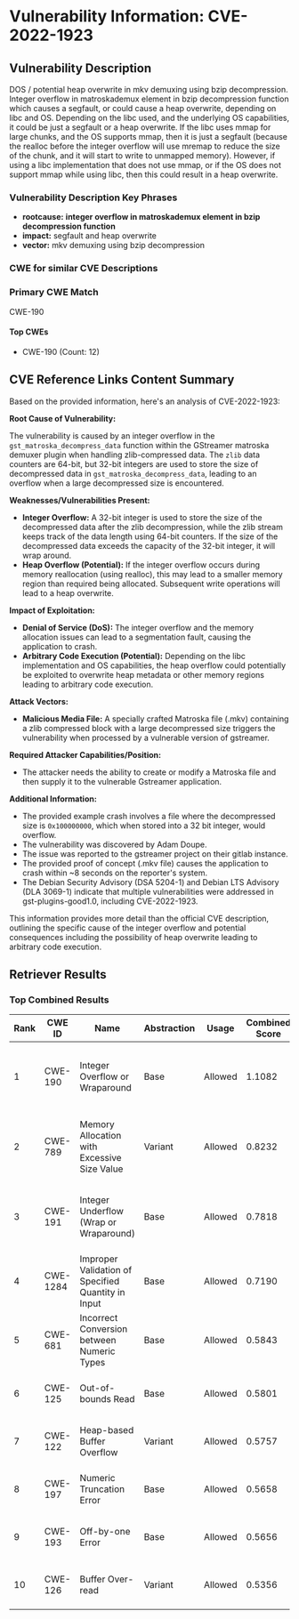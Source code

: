 # Vulnerability Information: CVE-2022-1923

## Vulnerability Description
DOS / potential heap overwrite in mkv demuxing using bzip decompression. Integer overflow in matroskademux element in bzip decompression function which causes a segfault, or could cause a heap overwrite, depending on libc and OS. Depending on the libc used, and the underlying OS capabilities, it could be just a segfault or a heap overwrite. If the libc uses mmap for large chunks, and the OS supports mmap, then it is just a segfault (because the realloc before the integer overflow will use mremap to reduce the size of the chunk, and it will start to write to unmapped memory). However, if using a libc implementation that does not use mmap, or if the OS does not support mmap while using libc, then this could result in a heap overwrite.

### Vulnerability Description Key Phrases
- **rootcause:** **integer overflow in matroskademux element in bzip decompression function**
- **impact:** segfault and heap overwrite
- **vector:** mkv demuxing using bzip decompression

### CWE for similar CVE Descriptions
### Primary CWE Match
CWE-190

#### Top CWEs
- CWE-190 (Count: 12)

## CVE Reference Links Content Summary
Based on the provided information, here's an analysis of CVE-2022-1923:

**Root Cause of Vulnerability:**

The vulnerability is caused by an integer overflow in the `gst_matroska_decompress_data` function within the GStreamer matroska demuxer plugin when handling zlib-compressed data. The `zlib` data counters are 64-bit, but 32-bit integers are used to store the size of decompressed data in `gst_matroska_decompress_data`, leading to an overflow when a large decompressed size is encountered.

**Weaknesses/Vulnerabilities Present:**

*   **Integer Overflow:** A 32-bit integer is used to store the size of the decompressed data after the zlib decompression, while the zlib stream keeps track of the data length using 64-bit counters. If the size of the decompressed data exceeds the capacity of the 32-bit integer, it will wrap around.
*   **Heap Overflow (Potential):** If the integer overflow occurs during memory reallocation (using realloc), this may lead to a smaller memory region than required being allocated. Subsequent write operations will lead to a heap overwrite.

**Impact of Exploitation:**

*   **Denial of Service (DoS):** The integer overflow and the memory allocation issues can lead to a segmentation fault, causing the application to crash.
*   **Arbitrary Code Execution (Potential):** Depending on the libc implementation and OS capabilities, the heap overflow could potentially be exploited to overwrite heap metadata or other memory regions leading to arbitrary code execution.

**Attack Vectors:**

*   **Malicious Media File:** A specially crafted Matroska file (.mkv) containing a zlib compressed block with a large decompressed size triggers the vulnerability when processed by a vulnerable version of gstreamer.

**Required Attacker Capabilities/Position:**

*   The attacker needs the ability to create or modify a Matroska file and then supply it to the vulnerable Gstreamer application.

**Additional Information:**

*   The provided example crash involves a file where the decompressed size is `0x100000000`, which when stored into a 32 bit integer, would overflow.
*   The vulnerability was discovered by Adam Doupe.
*   The issue was reported to the gstreamer project on their gitlab instance.
*   The provided proof of concept (.mkv file) causes the application to crash within ~8 seconds on the reporter's system.
*   The Debian Security Advisory (DSA 5204-1) and Debian LTS Advisory (DLA 3069-1) indicate that multiple vulnerabilities were addressed in gst-plugins-good1.0, including CVE-2022-1923.

This information provides more detail than the official CVE description, outlining the specific cause of the integer overflow and potential consequences including the possibility of heap overwrite leading to arbitrary code execution.

## Retriever Results

### Top Combined Results

| Rank | CWE ID | Name | Abstraction | Usage | Combined Score | Retrievers | Individual Scores |
|------|--------|------|-------------|-------|---------------|------------|-------------------|
| 1 | CWE-190 | Integer Overflow or Wraparound | Base | Allowed | 1.1082 | dense, sparse, graph | dense: 0.563, sparse: 1.000, graph: 0.712 |
| 2 | CWE-789 | Memory Allocation with Excessive Size Value | Variant | Allowed | 0.8232 | dense, sparse, graph | dense: 0.499, sparse: 0.639, graph: 0.773 |
| 3 | CWE-191 | Integer Underflow (Wrap or Wraparound) | Base | Allowed | 0.7818 | dense, sparse, graph | dense: 0.494, sparse: 0.566, graph: 0.591 |
| 4 | CWE-1284 | Improper Validation of Specified Quantity in Input | Base | Allowed | 0.7190 | sparse, graph | sparse: 0.632, graph: 1.000 |
| 5 | CWE-681 | Incorrect Conversion between Numeric Types | Base | Allowed | 0.5843 | sparse, graph | sparse: 0.550, graph: 0.754 |
| 6 | CWE-125 | Out-of-bounds Read | Base | Allowed | 0.5801 | dense, sparse | dense: 0.473, sparse: 0.601 |
| 7 | CWE-122 | Heap-based Buffer Overflow | Variant | Allowed | 0.5757 | dense, sparse | dense: 0.547, sparse: 0.611 |
| 8 | CWE-197 | Numeric Truncation Error | Base | Allowed | 0.5658 | dense, sparse | dense: 0.469, sparse: 0.579 |
| 9 | CWE-193 | Off-by-one Error | Base | Allowed | 0.5656 | dense, sparse | dense: 0.467, sparse: 0.580 |
| 10 | CWE-126 | Buffer Over-read | Variant | Allowed | 0.5356 | dense, sparse | dense: 0.530, sparse: 0.550 |

